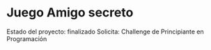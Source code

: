<h1>Juego Amigo secreto</h1>

Estado del proyecto: finalizado
Solicita: Challenge de Principiante en Programación
